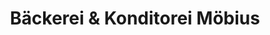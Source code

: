 ---
title: "Bäckerei & Konditorei Möbius"
url: /gera/baeckerei-und-konditorei-moebius-reichsstrasse/
shop: Bäckerei
---